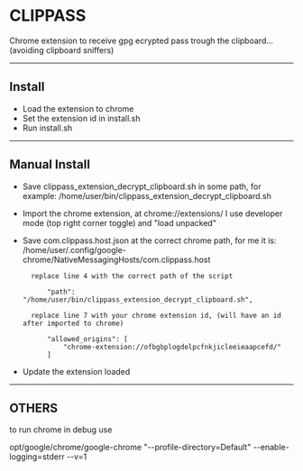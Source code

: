 # CLIPPASS

Chrome extension to receive gpg ecrypted pass trough the clipboard... (avoiding clipboard sniffers)


-------------------------------

## Install

* Load the extension to chrome
* Set the extension id in install.sh
* Run install.sh


-------------------------------

## Manual Install

* Save clippass_extension_decrypt_clipboard.sh in some path, for example:
        /home/user/bin/clippass_extension_decrypt_clipboard.sh

* Import the chrome extension, at chrome://extensions/ I use developer mode (top right corner toggle) and "load unpacked"

* Save com.clippass.host.json at the correct chrome path, for me it is:
        /home/user/.config/google-chrome/NativeMessagingHosts/com.clippass.host

        replace line 4 with the correct path of the script

            "path": "/home/user/bin/clippass_extension_decrypt_clipboard.sh",

        replace line 7 with your chrome extension id, (will have an id after imported to chrome)

            "allowed_origins": [
                "chrome-extension://ofbgbplogdelpcfnkjicleeieaapcefd/"
            ]

* Update the extension loaded


--------------------------------

## OTHERS

to run chrome in debug use

opt/google/chrome/google-chrome "--profile-directory=Default" --enable-logging=stderr --v=1

